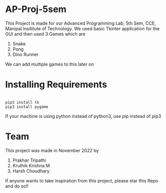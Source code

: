 # AP-Proj-5sem
This Project is made for our Advanced Programming Lab, 5th Sem, CCE, Manipal Insititute of Technology. We used basic Tkinter application for the GUI and then used 3 Games which are
1) Snake
2) Pong
3) Dino Runner

We can add multiple games to this later on

# Installing Requirements
```

pip3 install tk
pip3 install pygame

```
If your machine is using python instead of python3, use pip instead of pip3

# Team
This project was made in November 2022 by

1) Prakhar Tripathi
2) Kruthik Krishna M
3) Harsh Choudhary

If anyone wants to take inspiration from this project, please star this Repo and do so!!
